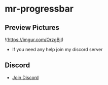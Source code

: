 # mr-progressbar

## Preview Pictures
!(https://imgur.com/OrzgBjI)

* If you need any help join my discord server

## Discord
- [Join Discord](https://discord.gg/WKhp38uc7Y)

